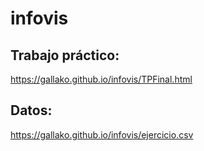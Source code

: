# infovis
## Trabajo práctico:
https://gallako.github.io/infovis/TPFinal.html
## Datos:
https://gallako.github.io/infovis/ejercicio.csv
